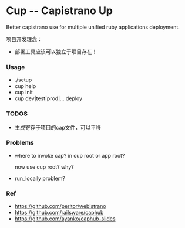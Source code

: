 # Cup -- Capistrano Up

 Better capistrano use for multiple unified ruby applications deployment.

项目开发理念：

* 部署工具应该可以独立于项目存在！

### Usage

* ./setup
* cup help
* cup init
* cup dev|test|prod|... deploy

### TODOS

* 生成寄存于项目的cap文件，可以平移

### Problems

* where to invoke cap? in cup root or app root?

  now use cup root? why?

* run_locally problem?

### Ref

* https://github.com/peritor/webistrano
* https://github.com/railsware/caphub
* https://github.com/ayanko/caphub-slides
